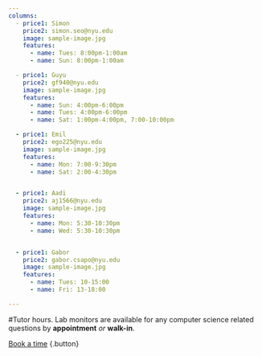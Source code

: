 ```yaml
---
columns:
  - price1: Simon
    price2: simon.seo@nyu.edu
    image: sample-image.jpg
    features:
      - name: Tues: 8:00pm-1:00am
      - name: Sun: 8:00pm-1:00am

  - price1: Guyu
    price2: gf940@nyu.edu
    image: sample-image.jpg
    features:
      - name: Sun: 4:00pm-6:00pm
      - name: Tues: 4:00pm-6:00pm
      - name: Sat: 1:00pm-4:00pm, 7:00-10:00pm

  - price1: Emil
    price2: ego225@nyu.edu
    image: sample-image.jpg
    features:
      - name: Mon: 7:00-9:30pm
      - name: Sat: 2:00-4:30pm


  - price1: Aadi
    price2: aj1566@nyu.edu
    image: sample-image.jpg
    features:
      - name: Mon: 5:30-10:30pm
      - name: Wed: 5:30-10:30pm


  - price1: Gabor
    price2: gabor.csapo@nyu.edu
    image: sample-image.jpg
    features:
      - name: Tues: 10-15:00
      - name: Fri: 13-18:00

---
```

#Tutor hours.
Lab monitors are available for any computer science related questions by **appointment** *or* **walk-in**.


[Book a time](/appointments) {.button}
